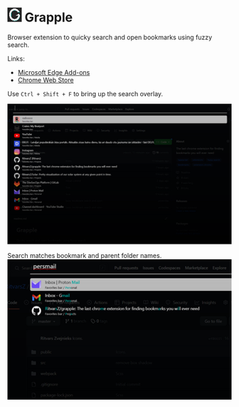 # ![G](/public/icons/icon32.png) Grapple 
Browser extension to quicky search and open bookmarks using fuzzy search.

Links:
- [Microsoft Edge Add-ons](https://microsoftedge.microsoft.com/addons/detail/grapple/jkonieaifgmnpcbnehlodehgdcfaghje)
- [Chrome Web Store](https://chrome.google.com/webstore/detail/grapple/cdodakhbofaiildfimelkaldddbnbbmp)

Use `Ctrl + Shift + F` to bring up the search overlay.

![img-1](/assets/img-1.png)

Search matches bookmark and parent folder names.
![img-1](/assets/img-2.png)
